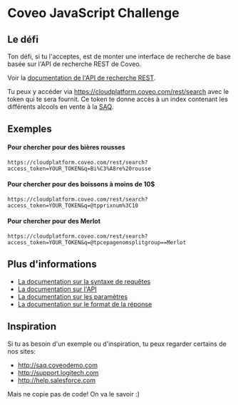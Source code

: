 # Coveo JavaScript Challenge
## Le défi
Ton défi, si tu l'acceptes, est de monter une interface de recherche de base basée sur l'API de recherche REST de Coveo.

Voir la [documentation de l'API de recherche REST](https://developers.coveo.com/display/SearchREST/Invoking+the+REST+Search+API).

Tu peux y accéder via https://cloudplatform.coveo.com/rest/search avec le token qui te sera fournit.
Ce token te donne accès à un index contenant les différents alcools en vente à la [SAQ](saq.com).

## Exemples
#### Pour chercher pour des bières rousses

    https://cloudplatform.coveo.com/rest/search?access_token=YOUR_TOKEN&q=Bi%C3%A8re%20rousse

#### Pour chercher pour des boissons à moins de 10$

    https://cloudplatform.coveo.com/rest/search?access_token=YOUR_TOKEN&q=@tpprixnum%3C10

#### Pour chercher pour des Merlot

    https://cloudplatform.coveo.com/rest/search?access_token=YOUR_TOKEN&q=@tpcepagenomsplitgroup==Merlot

## Plus d'informations

- [La documentation sur la syntaxe de requêtes](http://onlinehelp.coveo.com/en/ces/7.0/User/coveo_query_syntax_reference.htm)
- [La documentation sur l'API](https://developers.coveo.com/display/public/SearchREST/Invoking+the+REST+Search+API)
- [La documentation sur les paramètres](https://developers.coveo.com/display/SearchREST/Query+Parameters)
- [La documentation sur le format de la réponse](https://developers.coveo.com/display/SearchREST/Query+Results)

## Inspiration
Si tu as besoin d'un exemple ou d'inspiration, tu peux regarder certains de nos sites:

* http://saq.coveodemo.com
* http://support.logitech.com
* http://help.salesforce.com

Mais ne copie pas de code! On va le savoir :)
